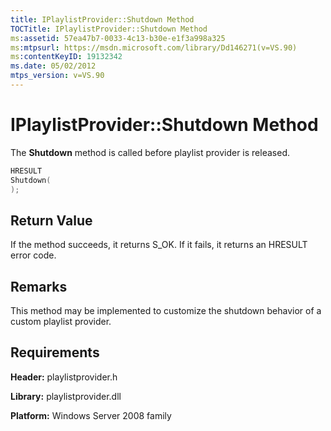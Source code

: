 ```yaml
---
title: IPlaylistProvider::Shutdown Method
TOCTitle: IPlaylistProvider::Shutdown Method
ms:assetid: 57ea47b7-0033-4c13-b30e-e1f3a998a325
ms:mtpsurl: https://msdn.microsoft.com/library/Dd146271(v=VS.90)
ms:contentKeyID: 19132342
ms.date: 05/02/2012
mtps_version: v=VS.90
---
```


# IPlaylistProvider::Shutdown Method

The **Shutdown** method is called before playlist provider is released.

```cpp
HRESULT
Shutdown(
);
```

## Return Value

If the method succeeds, it returns S\_OK. If it fails, it returns an HRESULT error code.

## Remarks

This method may be implemented to customize the shutdown behavior of a custom playlist provider.

## Requirements

**Header:** playlistprovider.h

**Library:** playlistprovider.dll

**Platform:** Windows Server 2008 family

